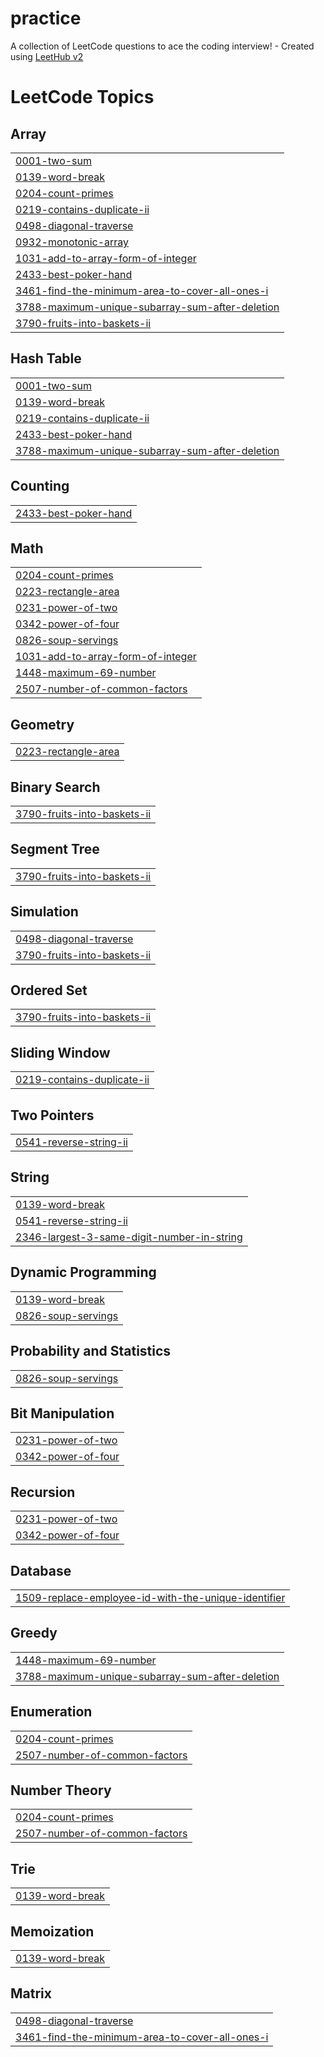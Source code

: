# practice
A collection of LeetCode questions to ace the coding interview! - Created using [LeetHub v2](https://github.com/arunbhardwaj/LeetHub-2.0)

<!---LeetCode Topics Start-->
# LeetCode Topics
## Array
|  |
| ------- |
| [0001-two-sum](https://github.com/Robinfl2005/practice/tree/master/0001-two-sum) |
| [0139-word-break](https://github.com/Robinfl2005/practice/tree/master/0139-word-break) |
| [0204-count-primes](https://github.com/Robinfl2005/practice/tree/master/0204-count-primes) |
| [0219-contains-duplicate-ii](https://github.com/Robinfl2005/practice/tree/master/0219-contains-duplicate-ii) |
| [0498-diagonal-traverse](https://github.com/Robinfl2005/practice/tree/master/0498-diagonal-traverse) |
| [0932-monotonic-array](https://github.com/Robinfl2005/practice/tree/master/0932-monotonic-array) |
| [1031-add-to-array-form-of-integer](https://github.com/Robinfl2005/practice/tree/master/1031-add-to-array-form-of-integer) |
| [2433-best-poker-hand](https://github.com/Robinfl2005/practice/tree/master/2433-best-poker-hand) |
| [3461-find-the-minimum-area-to-cover-all-ones-i](https://github.com/Robinfl2005/practice/tree/master/3461-find-the-minimum-area-to-cover-all-ones-i) |
| [3788-maximum-unique-subarray-sum-after-deletion](https://github.com/Robinfl2005/practice/tree/master/3788-maximum-unique-subarray-sum-after-deletion) |
| [3790-fruits-into-baskets-ii](https://github.com/Robinfl2005/practice/tree/master/3790-fruits-into-baskets-ii) |
## Hash Table
|  |
| ------- |
| [0001-two-sum](https://github.com/Robinfl2005/practice/tree/master/0001-two-sum) |
| [0139-word-break](https://github.com/Robinfl2005/practice/tree/master/0139-word-break) |
| [0219-contains-duplicate-ii](https://github.com/Robinfl2005/practice/tree/master/0219-contains-duplicate-ii) |
| [2433-best-poker-hand](https://github.com/Robinfl2005/practice/tree/master/2433-best-poker-hand) |
| [3788-maximum-unique-subarray-sum-after-deletion](https://github.com/Robinfl2005/practice/tree/master/3788-maximum-unique-subarray-sum-after-deletion) |
## Counting
|  |
| ------- |
| [2433-best-poker-hand](https://github.com/Robinfl2005/practice/tree/master/2433-best-poker-hand) |
## Math
|  |
| ------- |
| [0204-count-primes](https://github.com/Robinfl2005/practice/tree/master/0204-count-primes) |
| [0223-rectangle-area](https://github.com/Robinfl2005/practice/tree/master/0223-rectangle-area) |
| [0231-power-of-two](https://github.com/Robinfl2005/practice/tree/master/0231-power-of-two) |
| [0342-power-of-four](https://github.com/Robinfl2005/practice/tree/master/0342-power-of-four) |
| [0826-soup-servings](https://github.com/Robinfl2005/practice/tree/master/0826-soup-servings) |
| [1031-add-to-array-form-of-integer](https://github.com/Robinfl2005/practice/tree/master/1031-add-to-array-form-of-integer) |
| [1448-maximum-69-number](https://github.com/Robinfl2005/practice/tree/master/1448-maximum-69-number) |
| [2507-number-of-common-factors](https://github.com/Robinfl2005/practice/tree/master/2507-number-of-common-factors) |
## Geometry
|  |
| ------- |
| [0223-rectangle-area](https://github.com/Robinfl2005/practice/tree/master/0223-rectangle-area) |
## Binary Search
|  |
| ------- |
| [3790-fruits-into-baskets-ii](https://github.com/Robinfl2005/practice/tree/master/3790-fruits-into-baskets-ii) |
## Segment Tree
|  |
| ------- |
| [3790-fruits-into-baskets-ii](https://github.com/Robinfl2005/practice/tree/master/3790-fruits-into-baskets-ii) |
## Simulation
|  |
| ------- |
| [0498-diagonal-traverse](https://github.com/Robinfl2005/practice/tree/master/0498-diagonal-traverse) |
| [3790-fruits-into-baskets-ii](https://github.com/Robinfl2005/practice/tree/master/3790-fruits-into-baskets-ii) |
## Ordered Set
|  |
| ------- |
| [3790-fruits-into-baskets-ii](https://github.com/Robinfl2005/practice/tree/master/3790-fruits-into-baskets-ii) |
## Sliding Window
|  |
| ------- |
| [0219-contains-duplicate-ii](https://github.com/Robinfl2005/practice/tree/master/0219-contains-duplicate-ii) |
## Two Pointers
|  |
| ------- |
| [0541-reverse-string-ii](https://github.com/Robinfl2005/practice/tree/master/0541-reverse-string-ii) |
## String
|  |
| ------- |
| [0139-word-break](https://github.com/Robinfl2005/practice/tree/master/0139-word-break) |
| [0541-reverse-string-ii](https://github.com/Robinfl2005/practice/tree/master/0541-reverse-string-ii) |
| [2346-largest-3-same-digit-number-in-string](https://github.com/Robinfl2005/practice/tree/master/2346-largest-3-same-digit-number-in-string) |
## Dynamic Programming
|  |
| ------- |
| [0139-word-break](https://github.com/Robinfl2005/practice/tree/master/0139-word-break) |
| [0826-soup-servings](https://github.com/Robinfl2005/practice/tree/master/0826-soup-servings) |
## Probability and Statistics
|  |
| ------- |
| [0826-soup-servings](https://github.com/Robinfl2005/practice/tree/master/0826-soup-servings) |
## Bit Manipulation
|  |
| ------- |
| [0231-power-of-two](https://github.com/Robinfl2005/practice/tree/master/0231-power-of-two) |
| [0342-power-of-four](https://github.com/Robinfl2005/practice/tree/master/0342-power-of-four) |
## Recursion
|  |
| ------- |
| [0231-power-of-two](https://github.com/Robinfl2005/practice/tree/master/0231-power-of-two) |
| [0342-power-of-four](https://github.com/Robinfl2005/practice/tree/master/0342-power-of-four) |
## Database
|  |
| ------- |
| [1509-replace-employee-id-with-the-unique-identifier](https://github.com/Robinfl2005/practice/tree/master/1509-replace-employee-id-with-the-unique-identifier) |
## Greedy
|  |
| ------- |
| [1448-maximum-69-number](https://github.com/Robinfl2005/practice/tree/master/1448-maximum-69-number) |
| [3788-maximum-unique-subarray-sum-after-deletion](https://github.com/Robinfl2005/practice/tree/master/3788-maximum-unique-subarray-sum-after-deletion) |
## Enumeration
|  |
| ------- |
| [0204-count-primes](https://github.com/Robinfl2005/practice/tree/master/0204-count-primes) |
| [2507-number-of-common-factors](https://github.com/Robinfl2005/practice/tree/master/2507-number-of-common-factors) |
## Number Theory
|  |
| ------- |
| [0204-count-primes](https://github.com/Robinfl2005/practice/tree/master/0204-count-primes) |
| [2507-number-of-common-factors](https://github.com/Robinfl2005/practice/tree/master/2507-number-of-common-factors) |
## Trie
|  |
| ------- |
| [0139-word-break](https://github.com/Robinfl2005/practice/tree/master/0139-word-break) |
## Memoization
|  |
| ------- |
| [0139-word-break](https://github.com/Robinfl2005/practice/tree/master/0139-word-break) |
## Matrix
|  |
| ------- |
| [0498-diagonal-traverse](https://github.com/Robinfl2005/practice/tree/master/0498-diagonal-traverse) |
| [3461-find-the-minimum-area-to-cover-all-ones-i](https://github.com/Robinfl2005/practice/tree/master/3461-find-the-minimum-area-to-cover-all-ones-i) |
<!---LeetCode Topics End-->